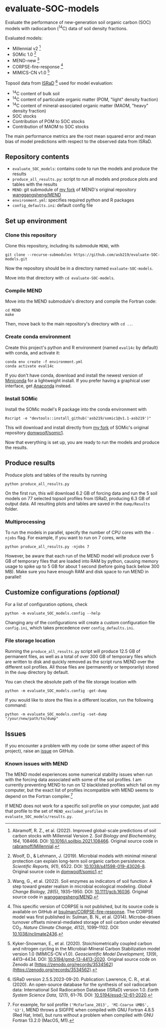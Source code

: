 # evaluate-SOC-models

Evaluate the performance of new-generation soil organic carbon (SOC) models
with radiocarbon (<sup>14</sup>C) data of soil density fractions.

Evaluated models:

* Millennial v2 [^1]
* SOMic 1.0 [^2]
* MEND-new [^3]
* CORPSE-fire-response [^4]
* MIMICS-CN v1.0 [^5]


Topsoil data from [ISRaD](https://soilradiocarbon.org) [^6] used for model evaluation:

* <sup>14</sup>C content of bulk soil
* <sup>14</sup>C content of particulate organic matter (POM, "light" density fraction)
* <sup>14</sup>C content of mineral-associated organic matter (MAOM, "heavy" density fraction)
* SOC stocks
* Contribution of POM to SOC stocks
* Contribution of MAOM to SOC stocks


The main performance metrics are the root mean squared error and mean bias
of model predictions with respect to the observed data from ISRaD.



[^1]: Abramoff, R. Z., et al. (2022). Improved global-scale predictions of soil carbon stocks with Millennial Version 2.
_Soil Biology and Biochemistry, 164_, 108466. DOI: [10.1016/j.soilbio.2021.108466](https://doi.org/10.1016/j.soilbio.2021.108466).
Original source code in [rabramoff/Millennial](https://github.com/rabramoff/Millennial).

[^2]: Woolf, D., & Lehmann, J. (2019). Microbial models with minimal mineral protection can explain long-term soil organic carbon persistence.
_Scientific Reports, 9_(1), 6522. DOI: [10.1038/s41598-019-43026-8](https://doi.org/10.1038/s41598-019-43026-8).
Original source code in [domwoolf/somic1](https://github.com/domwoolf/somic1).

[^3]: Wang, G., et al. (2022). Soil enzymes as indicators of soil function: A step toward greater realism in microbial ecological modeling.
_Global Change Biology, 28_(5), 1935–1950. DOI: [10.1111/gcb.16036](https://doi.org/10.1111/gcb.16036).
Original source code in [wanggangsheng/MEND](https://github.com/wanggangsheng/MEND).

[^4]: This specific version of CORPSE is not published, but its source code is available on GitHub at [bsulman/CORPSE-fire-response](https://github.com/bsulman/CORPSE-fire-response).
The CORPSE model was first published in:
Sulman, B. N., et al. (2014). Microbe-driven turnover offsets mineral-mediated storage of soil carbon under elevated CO<sub>2</sub>.
_Nature Climate Change, 4_(12), 1099–1102. DOI: [10.1038/nclimate2436](https://doi.org/10.1038/nclimate2436).

[^5]: Kyker-Snowman, E., et al. (2020). Stoichiometrically coupled carbon and nitrogen cycling in the
MIcrobial-MIneral Carbon Stabilization model version 1.0 (MIMICS-CN v1.0).
_Geoscientific Model Development, 13_(9), 4413–4434. DOI: [10.5194/gmd-13-4413-2020](https://doi.org/10.5194/gmd-13-4413-2020).
Original source code on Zenodo at [https://zenodo.org/records/3534562](https://zenodo.org/records/3534562).

[^6]: ISRaD version 2.5.5.2023-09-20. Publication:
Lawrence, C. R., et al. (2020). An open-source database for the synthesis of soil radiocarbon data:
International Soil Radiocarbon Database (ISRaD) version 1.0.
_Earth System Science Data, 12_(1), 61–76. DOI: [10.5194/essd-12-61-2020](https://doi.org/10.5194/essd-12-61-2020).



## Repository contents

* `evaluate_SOC_models`: contains code to run the models and produce the results
* `produce_all_results.py`: script to run all models and produce plots and tables with the results
* `MEND`: git submodule of [my fork](https://github.com/asb219/MEND) of MEND's original repository [wanggangsheng/MEND](https://github.com/wanggangsheng/MEND)
* `environment.yml`: specifies required python and R packages
* `config_defaults.ini`: default config file

[//]: # ( * `dump`: default directory for file storage )



## Set up environment

### Clone this repository

Clone this repository, including its submodule `MEND`, with
```
git clone --recurse-submodules https://github.com/asb219/evaluate-SOC-models.git
```

Now the repository should be in a directory named `evaluate-SOC-models`.

Move into that directory with `cd evaluate-SOC-models`.


### Compile MEND

Move into the MEND submodule's directory and compile the Fortran code:
```
cd MEND
make
```

Then, move back to the main repository's directory with `cd ..`.


### Create conda environment

Create this project's python and R environment (named `eval14c` by default) with conda, and activate it:
```
conda env create -f environment.yml
conda activate eval14c
```

If you don't have conda, download and install the newest version
of [Miniconda](https://docs.conda.io/en/latest/miniconda.html) for a lightweight install.
If you prefer having a graphical user interface, get [Anaconda](https://www.anaconda.com/download/) instead.


### Install SOMic

[//]: # ( Make sure that the conda environment `eval14c` is activated. )

Install the SOMic model's R package into the conda environment with
```
Rscript -e "devtools::install_github('asb219/somic1@v1.1-asb219')"
```

This will download and install directly from [my fork](https://github.com/asb219/somic1)
of SOMic's original repository [domwoolf/somic1](https://github.com/domwoolf/somic1).

Now that everything is set up, you are ready to run the models and produce the results.



## Produce results

Produce plots and tables of the results by running
```
python produce_all_results.py
```
On the first run, this will download 6.2 GB of forcing data
and run the 5 soil models on 77 selected topsoil profiles from ISRaD,
producing 6.3 GB of output data.
All resulting plots and tables are saved in the `dump/Results` folder.


### Multiprocessing

To run the models in parallel, specify the number of CPU cores
with the `-njobs` flag.
For example, if you want to run on 7 cores, write
```
python produce_all_results.py -njobs 7
```

However, be aware that each run of the MEND model will produce
over 5 GB of temporary files that are loaded into RAM by python,
causing memory usage to spike up to 5 GB for about 1 second
(before going back below 300 MB).
Make sure you have enough RAM and disk space to run MEND in parallel!



## Customize configurations _(optional)_

For a list of configuration options, check
```
python -m evaluate_SOC_models.config --help
```

Changing any of the configurations will create a custom configuration file `config.ini`,
which takes precedence over `config_defaults.ini`.


### File storage location

Running the `produce_all_results.py` script will produce 12.5 GB of permanent files,
as well as a total of over 300 GB of temporary files which are written to disk
and quickly removed as the script runs MEND over the different soil profiles.
All those files are (permanently or temporarily) stored in the `dump` directory by default.

You can check the absolute path of the file storage location with
```
python -m evaluate_SOC_models.config -get-dump
```

If you would like to store the files in a different location, run the following command:
```
python -m evaluate_SOC_models.config -set-dump "/your/new/path/to/dump"
```


## Issues

If you encounter a problem with my code (or some other aspect of this project),
raise an [issue](https://github.com/asb219/evaluate-SOC-models/issues) on GitHub.


### Known issues with MEND

The MEND model experiences some numerical stability issues when run
with the forcing data associated with some of the soil profiles.
I am currently preventing MEND to run on 12 blacklisted profiles which fail on my computer,
but the exact list of profiles incompatible with MEND seems to depend on the Fortran compiler.[^7]

If MEND does not work for a specific soil profile on your computer, just
add that profile to the set of `MEND_excluded_profiles` in `evaluate_SOC_models/results.py`.


[^7]: For example, for soil profile `('McFarlane_2013', 'MI-Coarse UMBS', 'G3')`,
MEND throws a SIGFPE when compiled with GNU Fortran 4.8.5 (Red Hat, Intel),
but runs without a problem when compiled with GNU Fortran 13.2.0 (MacOS, M1).
